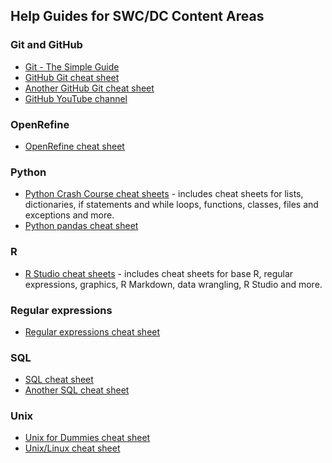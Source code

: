 ## Help Guides for SWC/DC Content Areas  

### Git and GitHub  
- [Git - The Simple Guide](http://rogerdudler.github.io/git-guide/)  
- [GitHub Git cheat sheet](https://education.github.com/git-cheat-sheet-education.pdf)  
- [Another GitHub Git cheat sheet](https://services.github.com/on-demand/downloads/github-git-cheat-sheet.pdf)
- [GitHub YouTube channel](https://www.youtube.com/githubguides)  

### OpenRefine  
- [OpenRefine cheat sheet](http://arcadiafalcone.net/GoogleRefineCheatSheets.pdf) 

### Python  
- [Python Crash Course cheat sheets](https://ehmatthes.github.io/pcc/cheatsheets/README.html) - includes cheat sheets for lists, 
dictionaries, if statements and while loops, functions, classes, files and exceptions and more.  
- [Python pandas cheat sheet](https://assets.datacamp.com/blog_assets/PandasPythonForDataScience.pdf)  

### R  
- [R Studio cheat sheets](https://www.rstudio.com/resources/cheatsheets/) - includes cheat sheets for base R, regular expressions, graphics, 
R Markdown, data wrangling, R Studio and more.  

### Regular expressions
- [Regular expressions cheat sheet](https://www.cheatography.com/davechild/cheat-sheets/regular-expressions/)   

### SQL  
- [SQL cheat sheet](http://files.zeroturnaround.com/pdf/zt_sql_cheat_sheet.pdf)  
- [Another SQL cheat sheet](http://www.sql-tutorial.net/sql-cheat-sheet.pdf)

### Unix  
- [Unix for Dummies cheat sheet](http://www.dummies.com/computers/operating-systems/unix/unix-for-dummies-cheat-sheet/)  
- [Unix/Linux cheat sheet](https://files.fosswire.com/2007/08/fwunixref.pdf)  
